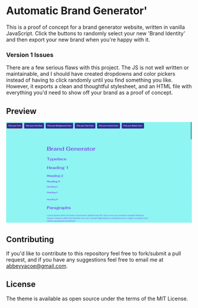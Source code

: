 # Automatic Brand Generator'

This is a proof of concept for a brand generator website, written in vanilla JavaScript. Click the buttons to randomly select your new 'Brand Identity' and then export your new brand when you're happy with it.

### Version 1 Issues
There are a few serious flaws with this project. The JS is not well written or maintainable, and I should have created dropdowns and color pickers instead of having to click randomly until you find something you like. However, it exports a clean and thoughtful stylesheet, and an HTML file with everything you'd need to show off your brand as a proof of concept.

## Preview
![Screenshot](assets/screenshot.png)

## Contributing
If you'd like to contribute to this repository feel free to fork/submit a pull request, and if you have any suggestions feel free to email me at abbeyyacoe@gmail.com.

## License
The theme is available as open source under the terms of the MIT License.